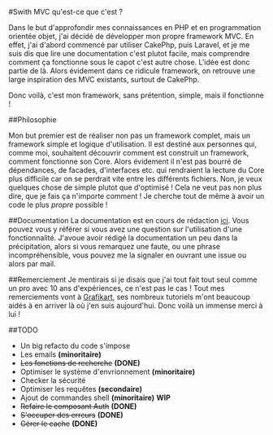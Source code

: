 #Swith MVC qu'est-ce que c'est ?

Dans le but d'approfondir mes connaissances en PHP et en programmation orientée objet, j'ai décidé de développer mon propre framework MVC.
En effet, j'ai d'abord commencé par utiliser CakePhp, puis Laravel, et je me suis dis que lire une documentation c'est plutot facile, mais comprendre comment ça fonctionne sous le capot c'est autre chose. L'idée est donc partie de là. Alors évidement dans ce ridicule framework, on retrouve une large inspiration des MVC existants, surtout de CakePhp. 

Donc voilà, c'est mon framework, sans prétention, simple, mais il fonctionne ! 

##Philosophie 

Mon but premier est de réaliser non pas un framework complet, mais un framework simple et logique d'utilisation. Il est destiné aux personnes qui, comme moi, souhaitent découvrir comment est construit un framework, comment fonctionne son Core. Alors évidement il n'est pas bourré de dépendances, de facades, d'interfaces etc. qui rendraient la lecture du Core plus difficile car on se perdrait vite entre les différents fichiers. Non, je veux quelques chose de simple plutot que d'optimisé ! Cela ne veut pas non plus dire, que je fais ça n'importe comment ! Je cherche tout de même à avoir un code le plus *propre* possible !

##Documentation 
La documentation est en cours de rédaction [ici](https://mvc.swith.fr). Vous pouvez vous y référer si vous avez une question sur l'utilisation d'une fonctionnalité. J'avoue avoir rédigé la documentation un peu dans la précipitation, alors si vous remarquez une faute, ou une phrase incompréhensible, vous pouvez me la signaler en ouvrant une issue ou alors par mail.

##Remerciement
Je mentirais si je disais que j'ai tout fait tout seul comme un pro avec 10 ans d'expériences, ce n'est pas le cas ! Tout mes remerciements vont à [Grafikart](http://www.grafikart.fr), ses nombreux tutoriels m'ont beaucoup aidés à en arriver là où j'en suis aujourd'hui. Donc voilà un immense merci à lui !

##TODO
- Un big refacto du code s'impose
- Les emails **(minoritaire)**
- ~~Les fonctions de recherche~~ **(DONE)**
- Optimiser le système d'envrionnement **(minoritaire)**
- Checker la sécurité 
- Optimiser les requêtes **(secondaire)**
- Ajout de commandes shell **(minoritaire)** **WIP**
- ~~Refaire le composant Auth~~ **(DONE)**
- ~~S'occuper des erreurs~~ **(DONE)**
- ~~Gérer le cache~~ **(DONE)**
